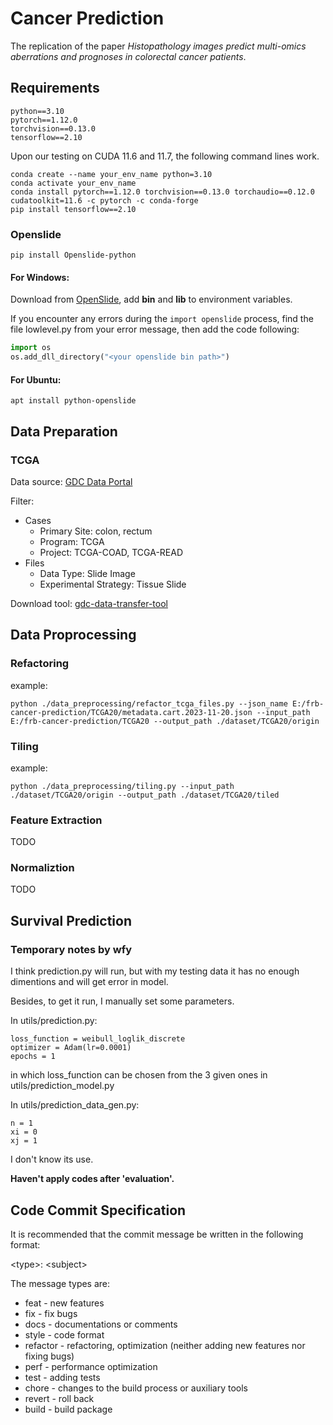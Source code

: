 # Cancer Prediction

The replication of the paper *Histopathology images predict multi-omics  aberrations and prognoses in colorectal  cancer patients*.

## Requirements

```
python==3.10
pytorch==1.12.0 
torchvision==0.13.0
tensorflow==2.10
```

Upon our testing on CUDA 11.6 and 11.7, the following command lines work.

```shell
conda create --name your_env_name python=3.10
conda activate your_env_name
conda install pytorch==1.12.0 torchvision==0.13.0 torchaudio==0.12.0 cudatoolkit=11.6 -c pytorch -c conda-forge
pip install tensorflow==2.10
```

### Openslide

```
pip install Openslide-python
```

#### For Windows:

Download from [OpenSlide](https://openslide.org/download/), add **bin** and **lib** to environment variables.

If you encounter any errors during the `import openslide` process, find the file lowlevel.py from your error message, then add the code following:

```python
import os
os.add_dll_directory("<your openslide bin path>")
```

#### For Ubuntu:

```
apt install python-openslide
```

## Data Preparation

### TCGA

Data source: [GDC Data Portal](https://portal.gdc.cancer.gov/)

Filter: 
- Cases
    - Primary Site: colon, rectum
    - Program: TCGA
    - Project: TCGA-COAD, TCGA-READ
- Files
    - Data Type: Slide Image
    - Experimental Strategy: Tissue Slide

Download tool: [gdc-data-transfer-tool](https://gdc.cancer.gov/access-data/gdc-data-transfer-tool)

## Data Proprocessing

### Refactoring

example:

```
python ./data_preprocessing/refactor_tcga_files.py --json_name E:/frb-cancer-prediction/TCGA20/metadata.cart.2023-11-20.json --input_path E:/frb-cancer-prediction/TCGA20 --output_path ./dataset/TCGA20/origin
```

### Tiling

example:

```
python ./data_preprocessing/tiling.py --input_path ./dataset/TCGA20/origin --output_path ./dataset/TCGA20/tiled
```

### Feature Extraction

TODO

### Normaliztion

TODO

## Survival Prediction

### Temporary notes by wfy

I think prediction.py will run, but with my testing data it has no enough dimentions and will get error in model.

Besides, to get it run, I manually set some parameters.

In utils/prediction.py:

```
loss_function = weibull_loglik_discrete
optimizer = Adam(lr=0.0001)
epochs = 1
```

in which loss_function can be chosen from the 3 given ones in utils/prediction_model.py

In utils/prediction_data_gen.py:

```
n = 1
xi = 0
xj = 1
```

I don't know its use.

**Haven't apply codes after 'evaluation'.**

## Code Commit Specification

It is recommended that the commit message be written in the following format:

\<type\>: \<subject\>

The message types are:
- feat - new features
- fix - fix bugs
- docs - documentations or comments
- style - code format
- refactor - refactoring, optimization (neither adding new features nor fixing bugs)
- perf - performance optimization
- test - adding tests
- chore - changes to the build process or auxiliary tools
- revert - roll back
- build - build package
